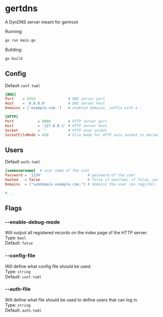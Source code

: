 # gertdns
A DynDNS server meant for gertroot

Running:
```sh
go run main.go
```

Bullding:
```sh
go build
```

## Config
Default `conf.toml`
```toml
[DNS]
Port    = 5353               # DNS server port
Host    = '0.0.0.0'          # DNS server host
Domains = ['example.com.']   # enabled domains, suffix with a .

[HTTP]
Port           = 8080        # HTTP server port
Host           = '127.0.0.1' # HTTP server host
Socket         = ''          # HTTP unix socket
SocketFileMode = 420         # File mode for HTTP unix socket in decimal (420 = 0644)
```

## Users
Default `auth.toml`
```toml
[someusername]  # user name of the user
Password = '1234'                     # password of the user
Hashed   = false                      # false if omitted; if false, password will be hashed
Domains  = ["subdomain.example.com."] # domains the user can register, suffix with a .

# ..
```

## Flags
### --enable-debug-mode
Will output all registered records on the index page of the HTTP server.  
Type: `bool`  
Default: `false`

### --config-file
Will define what config file should be used.  
Type: `string`  
Default: `conf.toml`


### --auth-file
Will define what file should be used to define users that can log in.  
Type: `string`  
Default: `auth.toml`
